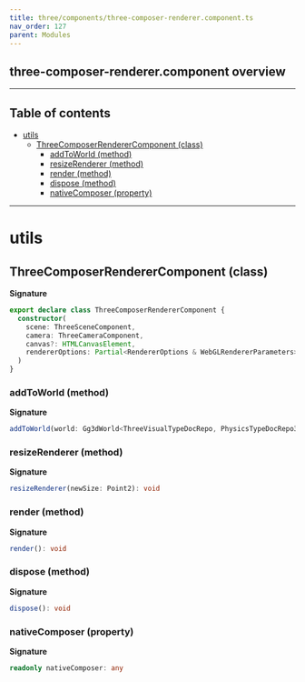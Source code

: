```yaml
---
title: three/components/three-composer-renderer.component.ts
nav_order: 127
parent: Modules
---
```


## three-composer-renderer.component overview

---

<h2 class="text-delta">Table of contents</h2>

- [utils](#utils)
  - [ThreeComposerRendererComponent (class)](#threecomposerrenderercomponent-class)
    - [addToWorld (method)](#addtoworld-method)
    - [resizeRenderer (method)](#resizerenderer-method)
    - [render (method)](#render-method)
    - [dispose (method)](#dispose-method)
    - [nativeComposer (property)](#nativecomposer-property)

---

# utils

## ThreeComposerRendererComponent (class)

**Signature**

```ts
export declare class ThreeComposerRendererComponent {
  constructor(
    scene: ThreeSceneComponent,
    camera: ThreeCameraComponent,
    canvas?: HTMLCanvasElement,
    rendererOptions: Partial<RendererOptions & WebGLRendererParameters> = {}
  )
}
```

### addToWorld (method)

**Signature**

```ts
addToWorld(world: Gg3dWorld<ThreeVisualTypeDocRepo, PhysicsTypeDocRepo3D, ThreeSceneComponent>)
```

### resizeRenderer (method)

**Signature**

```ts
resizeRenderer(newSize: Point2): void
```

### render (method)

**Signature**

```ts
render(): void
```

### dispose (method)

**Signature**

```ts
dispose(): void
```

### nativeComposer (property)

**Signature**

```ts
readonly nativeComposer: any
```

